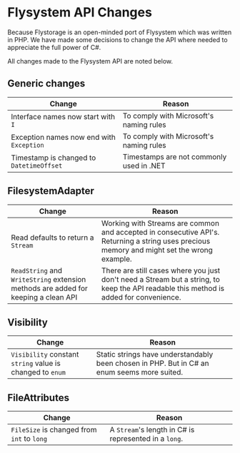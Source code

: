 # Flysystem API Changes

Because Flystorage is an open-minded port of Flysystem which was written in PHP.
We have made some decisions to change the API where needed to appreciate the full power of C#.

All changes made to the Flysystem API are noted below.

## Generic changes

|Change                                           |Reason                                   |
|-------------------------------------------------|-----------------------------------------|
|Interface names now start with `I`               |To comply with Microsoft's naming rules  |
|Exception names now end with `Exception`         |To comply with Microsoft's naming rules  |
|Timestamp is changed to `DatetimeOffset`         |Timestamps are not commonly used in .NET |

## FilesystemAdapter

|Change                                                                            |Reason                                                                                                                                        |
|----------------------------------------------------------------------------------|----------------------------------------------------------------------------------------------------------------------------------------------|
|Read defaults to return a `Stream`                                                |Working with Streams are common and accepted in consecutive API's. Returning a string uses precious memory and might set the wrong example.   |
|`ReadString` and `WriteString` extension methods are added for keeping a clean API|There are still cases where you just don't need a Stream but a string, to keep the API readable this method is added for convenience.         |

## Visibility

|Change                                                    |Reason                                                                                     |
|----------------------------------------------------------|-------------------------------------------------------------------------------------------|
|`Visibility` constant `string` value is changed to `enum` |Static strings have understandably been chosen in PHP. But in C# an enum seems more suited.|

## FileAttributes

|Change                                             |Reason                                                                                     |
|---------------------------------------------------|-------------------------------------------------------------------------------------------|
|`FileSize` is changed from `int` to `long`         |A `Stream`'s length in C# is represented in a `long`.                                      |